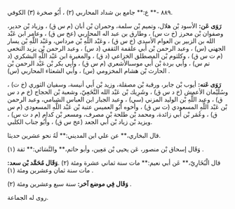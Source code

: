 ٨٨٩ -** ع:** جامع بن شداد المحاربي (٢) ، أَبُو صخرة (٣) الكوفي.

**رَوَى عَن:** الأسود بْن هلال، وتميم بْن سلمة، وحمران بْن أبان (م س ق) ، وزياد بْن حدير، وصفوان بْن محرز (خ ت س) ، وطارق بن عبد اله المحاربي (عخ س ق) ، وعامر ابن عَبْد الله بن الزبير بن العوام الأسدي (خ س ق) ، وعَبْد اللَّهِ بْن مرداس، وعَبْد اللَّهِ بْن يسار الجهني (س) ، وعبد الرحمن بْن أَبي علقمة الثقفي (د س) ، وعبد الرحمن بْن يزيد النخعي (م ت س ق) ، وكلثوم بْن المصطلق الخزاعي (د ق) ، والمغيرة ابن عَبْد اللَّهِ اليشكري (د تم س) ، وأبي بردة بْن أَبي موسىالأشعري (م س ق) ، وأَبِي بكر بْن عَبْد الرحمن بْن الحارث بْن هشام المخزومي (س) ، وأبي الشعثاء المحاربي (س) .

**رَوَى عَنه:** أيوب بْن جابر، ورقبة بْن مصقلة، وزيد بْن أَبي أنيسة، وسفيان الثوري (خ ت) ، وسُلَيْمان الأعمش (خ د س ق) ، وشَرِيك بْن عَبْد الله النَّخَعِيّ، وشعبة بْن الحجاج (خ م د س ق) ، وعبد اللَّهِ بْن الوليد المزني (سي) ، وعبد الجبار ابن العباس الشبامي، وعبد الرحمن بْن عَبْد اللَّهِ المسعودي (ت س ق) ، وأخوه أَبُو العميس عتبة بْن عَبْد اللَّهِ المسعودي (م س ق) ، وعُمَر بْن أَبي زائدة، ومحمد بْن طلحة بْن مصرف، ومسعر بْن كدام (م د ت س) ، ويزيد بْن زياد بْن أَبي الجعد (عخ س ق) ، وأَبُو جناب الكلبي.

قال البخاري،** عن علي ابن المديني:** لَهُ نحو عشرين حديثا.

وَقَال إسحاق بْن منصور، عَن يحيى بْن مَعِين، وأبو حاتم،** والنَّسَائي:** ثقة (١) .

قال الْبُخَارِيّ،** عَن أبي نعيم:** مات سنة ثماني عشرة ومئة (٢) .**وَقَال مُحَمَّد بْن سعد:** مات سنة ثمان وعشرين ومئة (١) .

**وَقَال فِي موضع آخر:** سنة سبع وعشرين ومئة (٢) .

روى له الجماعة.